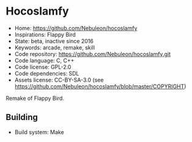 # Hocoslamfy

- Home: https://github.com/Nebuleon/hocoslamfy
- Inspirations: Flappy Bird
- State: beta, inactive since 2016
- Keywords: arcade, remake, skill
- Code repository: https://github.com/Nebuleon/hocoslamfy.git
- Code language: C, C++
- Code license: GPL-2.0
- Code dependencies: SDL
- Assets license: CC-BY-SA-3.0 (see https://github.com/Nebuleon/hocoslamfy/blob/master/COPYRIGHT)

Remake of Flappy Bird.

## Building

- Build system: Make
